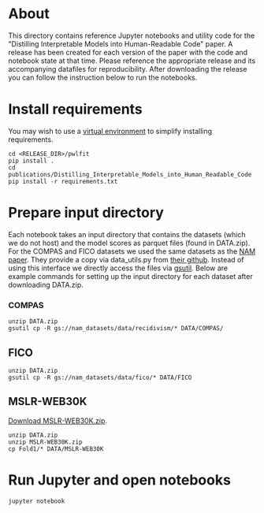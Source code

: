 # About
This directory contains reference Jupyter notebooks and utility code for the "Distilling Interpretable Models into Human-Readable Code" paper.
A release has been created for each version of the paper with the code and notebook state at that time.
Please reference the appropriate release and its accompanying datafiles for reproducibility.
After downloading the release you can follow the instruction below to run the notebooks.

# Install requirements

You may wish to use a [virtual environment](https://docs.python.org/3/tutorial/venv.html) to simplify installing requirements.

```
cd <RELEASE_DIR>/pwlfit
pip install .
cd publications/Distilling_Interpretable_Models_into_Human_Readable_Code
pip install -r requirements.txt
```

# Prepare input directory
Each notebook takes an input directory that contains the datasets (which we do
not host) and the model scores as parquet files (found in DATA.zip).
For the COMPAS and FICO datasets we used the same datasets as the [NAM paper](https://arxiv.org/pdf/2004.13912.pdf). They provide a copy via data_utils.py from [their github](https://github.com/google-research/google-research/tree/master/neural_additive_models). Instead of using this interface we directly access the files via [gsutil](https://cloud.google.com/storage/docs/gsutil). Below are example commands for setting up the input directory for each dataset after downloading DATA.zip.



### COMPAS

```
unzip DATA.zip
gsutil cp -R gs://nam_datasets/data/recidivism/* DATA/COMPAS/
```

## FICO

```
unzip DATA.zip
gsutil cp -R gs://nam_datasets/data/fico/* DATA/FICO
```


## MSLR-WEB30K

[Download MSLR-WEB30K.zip](https://www.microsoft.com/en-us/research/project/mslr/).

```
unzip DATA.zip
unzip MSLR-WEB30K.zip
cp Fold1/* DATA/MSLR-WEB30K
```


# Run Jupyter and open notebooks

```
jupyter notebook
```
